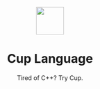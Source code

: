 <p align="center"><img src="https://avatars.githubusercontent.com/u/69126889" width="64"></p>
<h1 align="center">Cup Language</h1>
<p align="center">Tired of C++? Try Cup.</p>

